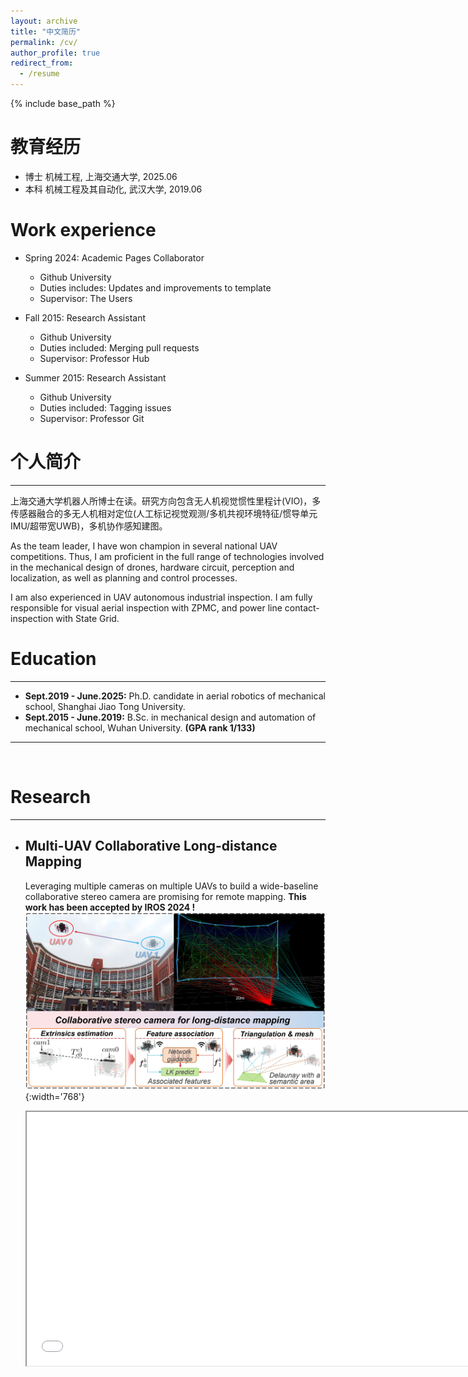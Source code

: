 ```yaml
---
layout: archive
title: "中文简历"
permalink: /cv/
author_profile: true
redirect_from:
  - /resume
---
```


{% include base_path %}

教育经历
======
* 博士 机械工程, 上海交通大学, 2025.06
* 本科 机械工程及其自动化, 武汉大学, 2019.06

Work experience
======
* Spring 2024: Academic Pages Collaborator
  * Github University
  * Duties includes: Updates and improvements to template
  * Supervisor: The Users

* Fall 2015: Research Assistant
  * Github University
  * Duties included: Merging pull requests
  * Supervisor: Professor Hub

* Summer 2015: Research Assistant
  * Github University
  * Duties included: Tagging issues
  * Supervisor: Professor Git
  
# 个人简介
---
上海交通大学机器人所博士在读。研究方向包含无人机视觉惯性里程计(VIO)，多传感器融合的多无人机相对定位(人工标记视觉观测/多机共视环境特征/惯导单元IMU/超带宽UWB)，多机协作感知建图。

As the team leader, I have won champion in several national UAV competitions. Thus, I am proficient in the full range of technologies involved in the mechanical design of drones, hardware circuit, perception and localization, as well as planning and control processes. 

I am also experienced in UAV autonomous industrial inspection. I am fully responsible for visual aerial inspection with ZPMC, and power line contact-inspection with State Grid.
<br/>

# Education
---

- **Sept.2019 - June.2025:** Ph.D. candidate in aerial robotics of mechanical school, Shanghai Jiao Tong University.
- **Sept.2015 - June.2019:** B.Sc. in mechanical design and automation of mechanical school, Wuhan University. **(GPA rank 1/133)**

---
<br/>

# Research 
---
- ## Multi-UAV Collaborative Long-distance Mapping
  
  Leveraging multiple cameras on multiple UAVs to build a wide-baseline collaborative stereo camera are promising for remote mapping. 
  **This work has been accepted by IROS 2024 !**
  ![collaborative_stereo](../images/collaborative_stereo_illustration-v4.png "collaborative_stereo"){:width='768'}
  <iframe height=406 width=720 src="../images/collaborative-stereo-camera-V2-264-compressed.mp4">
<br/>
<br/>


- ## Real-time Cross-camera Feature Association for Relative Pose Estimation of UAVs

  This work aims to estimate relative pose between two UAVs with common environmental features. we propose a high-rate cross-camera feature association with a dual-channel structure. Then, we develop a Multi-State Constrained Kalman Filter (MSCKF) to estimate relative pose of UAVs. 

  **This work has been revised by IEEE RAL with encouragement. We have revised and submited. Waiting for publishing soon!**
  <iframe height=406 width=720 src="../images/A-Real-Time-Dual-Channel-Feature-Association-for-Relative-Pose-Estimation-of-UAVs-Only-results-compressed.mp4">
<br/>
<br/>

- ## Robust Visual Positioning of the UAV for the Under Bridge Inspection With a Ground Guided Vehicle

  For regular defect inspection of the bridge’s bottom. we design a ground–air mobile system and a dual-source positioning algorithm to enhance the robustness of the UAV’s positioning.

  **This work has been accepted by IEEE Transactions on Instrumentation and Measurement 2022 !**
  <iframe height=406 width=720 src="../images/Under-Bridge-Inspection-with-a-Ground-Air-System.mp4">
<br/>
<br/>

- ## Semantic Visual-Inertial Odometry for Paticle-based Mapping in Dynamic Enviroment
  we propose a particle-based instance-aware semantic occupancy mapping in dynamic environments. 
  I design a semantic VIO algorithm based on OpenVINS, supporting both tracking moving objects and self-localization in dynamic environment.
  ![openvins_dynamic_framework-trim](../images/openvins_dynamic_framework-trim.png "openvins_dynamic_framework-trim")
  
  **This work has been revised by IEEE TRO with encouragement, we are currently revising it ! Waiting for our publishing soon !**
  <iframe height=396 width=704 src="../images/semantic-particle-based-map.mp4">

<br/>
<br/>

---
<br/>
<br/>


# National Competition
---
- ## National Intellegent Autonomous Navigation UAV Competition
  This competition requires UAV detecting circles, and planning its trajectory to avoid obstacles. As the team leader, we won the champion in 2021.
  <iframe height=406 width=720 src="../images/offline.mp4">

- ## National High-speed UAV Tracking Competition
  This competition requires UAV accurately tracking the target carried by a high-speed car. I am the first person in charge to build the hexcoptor, develop visual servo tracking, state fusion, and feedback control. We won the excellent prize in 2020.
  <iframe height=406 width=720 src="../images/high-speed-flight-ruyingsuixing-music-compressed.mp4">

- ## Champion of National ROBOCON 2018 

  I am mainly responsible for electric harware design, such as motor driver and MCU PCB. I also engage in the mechanical design of launch part of the wheeled robot.
  ![Champion of ROBOCON](../images/robocon.jpg "Champion of ROBOCON"){:width='768'}

---
<br/>
<br/>

# Projects
---
- ## Visual-Inertial Odometry with Omni Fisheye Cameras

  I design a visual-inertial odometry with four fisheye cameras (220 degrees) as follows. The SuperPoint is for multi-UAV cross-camera feature matching. The Fast corner is extracted with grid spaces. Then LK optical flow are used for local feature association.
  ![fisheye VIO](../images/four-fisheye-cameras.png "fisheye VIO"){:width='768'}
  <iframe height=396 width=720 src="../images/VIO-omni-fisheye-cameras-H264.mp4">
<br/>
<br/>


- ## Flexible Towed Aerial Robot System for Stable X-ray Inspection of Power Lines

  We design a flexible towed aerial robot system for stable X ray inspection of power lines. This project has been successfully appiled in State Grid of China.

  **This work has been accepted by IEEE International Conference on Robotics and Biomimetics 2023**
  <iframe height=406 width=720 src="../images/Video-A-Flexible-Towed-Aerial-Robot-System-for-Stable-X-ray-Inspection-of-Power-Lines-compressed.mp4">
<br/>
<br/>

- ## Autonomous Quayside Inspection Using Teach and Repeat Policy.

  I simulate inpection scenario in GAZEBO to enable trajectory planning in advance. Then I wirte a IOS App to control the DJI M300 to perform real-world inspection.
  ![zhenhua](../images/zhenhua-all.png "zhenhua"){:width='768'}

---
<br/>
<br/>

# Collaboration Joint Research
---

- ## Hitchhiker

  As a collaboration research, we design a aggressive quadrotor to perching on moving inclined surface using compliant suction cup gripper.

  **This work has been accepted by IEEE Transactions on Automation Science and Engineering 2023**
  ![graphic-abstract](../images/graphic-abstract.png "graphic-abstract"){:width='720'}
  <iframe height=396 width=704 src="../images/TASE-hitchhiker-video-music-compressed.mp4">
<br/>
<br/>

- ## Fast Flight with Fuzzy Decision and Multimodal Control

  As a collaboration research, we develop a fast flight of the flying robot with fuzzy decision and multimodal control tackling uncertainties.

  **This work has been accepted by IEEE Transactions on Industrial Electronics**
  <iframe height=396 width=704 src="../images/Video-Fast_Flight_of_the_Flying_Robot_With_Fuzzy_Decision_and_Multimodal_Control_Tackling_Uncertainties-compressed.mp4">

